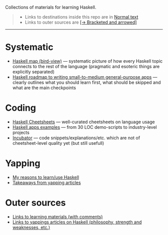Collections of materials for learning Haskell.

> * Links to destinations inside this repo are in [Normal text]()
> * Links to outer sources are [[→ Bracketed and arrowed]]()

---

# Systematic

* [Haskell map (bird-view)](https://github.com/rmnavr/hs_study/blob/main/materials/hs_map.md) —
  systematic picture of how every Haskell topic connects to the rest of the language (pragmatic and esoteric things are explicitly separated)
* [Haskell roadmap to writing small-to-medium general-purpose apps](https://github.com/rmnavr/hs_study/blob/main/materials/hs_roadmap.md) —
  clearly outlines what you should learn first, what should be skipped and what are the main checkpoints

# Coding

* [Haskell Cheetsheets](https://github.com/rmnavr/hs_study/blob/main/chsheet/README.md) — well-curated cheetsheets on language usage
* [Haskell apps examples](https://github.com/rmnavr/hs_study/blob/main/demo_code/README.md) — from 30 LOC demo-scripts to industry-level projects
* [Incubator](https://github.com/rmnavr/hs_study/blob/main/incubator) — code snippets/explanations/etc. which are not of cheetsheet-level quality yet (but still usefull)

# Yapping

* [My reasons to learn/use Haskell](https://github.com/rmnavr/hs_study/blob/main/materials/why_hs.md)
* [Takeaways from yapping articles](https://github.com/rmnavr/hs_study/blob/main/materials/articles_consp.md)

# Outer sources

* [Links to learning materials (with comments)](https://github.com/rmnavr/hs_study/blob/main/materials/_learning_materials.md)
* [Links to yappings articles on Haskell (philosophy, strength and weaknesses, etc.)](https://github.com/rmnavr/hs_study/blob/main/materials/_yapping_articles.md)

